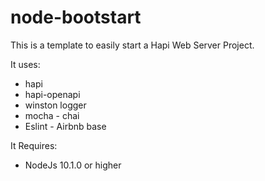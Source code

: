 # node-bootstart

This is a template to easily start a Hapi Web Server Project.

It uses:  
* hapi
* hapi-openapi
* winston logger
* mocha - chai
* Eslint - Airbnb base

It Requires:
* NodeJs 10.1.0 or higher